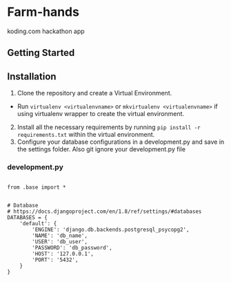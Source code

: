 # Farm-hands
koding.com hackathon app

## Getting Started


## Installation
1. Clone the repository and create a Virtual Environment. 
- Run `virtualenv <virtualenvname>` or `mkvirtualenv <virtualenvname>` if using virtualenv wrapper to create the virtual environment.
2. Install all the necessary requirements by running `pip install -r requirements.txt` within the virtual environment.
3. Configure your database configurations in a development.py and save in the settings folder. Also git ignore your development.py file



### development.py

```

from .base import *


# Database
# https://docs.djangoproject.com/en/1.8/ref/settings/#databases
DATABASES = {
    'default': {
        'ENGINE': 'django.db.backends.postgresql_psycopg2',
        'NAME': 'db_name',
        'USER': 'db_user',
        'PASSWORD': 'db_password',
        'HOST': '127.0.0.1',
        'PORT': '5432',
    }
}

```
